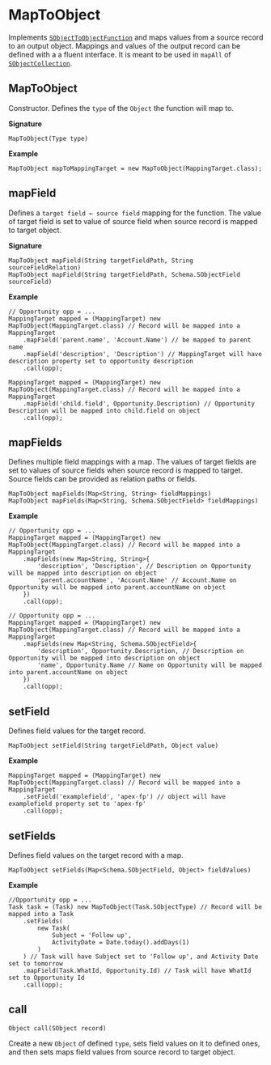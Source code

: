 # MapToObject

Implements [`SObjectToObjectFunction`](SObjectToObjectFunction) and maps values from a source record to an output object. Mappings and values of the output record can be defined with a a fluent interface. It is meant to be used in `mapAll` of [`SObjectCollection`](../collection/SObjectCollection).

## MapToObject

Constructor. Defines the `type` of the `Object` the function will map to.

**Signature**
```
MapToObject(Type type)
```

**Example**
```
MapToObject mapToMappingTarget = new MapToObject(MappingTarget.class);
```

## mapField

Defines a `target field ← source field` mapping for the function. The value of target field is set to value of source field when source record is mapped to target object.

**Signature**
```
MapToObject mapField(String targetFieldPath, String sourceFieldRelation)
MapToObject mapField(String targetFieldPath, Schema.SObjectField sourceField)
```
**Example**
```apex title="Field relation"
// Opportunity opp = ...
MappingTarget mapped = (MappingTarget) new MapToObject(MappingTarget.class) // Record will be mapped into a MappingTarget
	.mapField('parent.name', 'Account.Name') // be mapped to parent name
	.mapField('description', 'Description') // MappingTarget will have description property set to opportunity description
	.call(opp);
```

```apex title="Field"
MappingTarget mapped = (MappingTarget) new MapToObject(MappingTarget.class) // Record will be mapped into a MappingTarget
	.mapField('child.field', Opportunity.Description) // Opportunity Description will be mapped into child.field on object
	.call(opp);
```
## mapFields
Defines multiple field mappings with a map. The values of target fields are set to values of source fields when source record is mapped to target. Source fields can be provided as relation paths or fields.

```
MapToObject mapFields(Map<String, String> fieldMappings)
MapToObject mapFields(Map<String, Schema.SObjectField> fieldMappings)
```

**Example**
```apex title="Field relations"
// Opportunity opp = ...
MappingTarget mapped = (MappingTarget) new MapToObject(MappingTarget.class) // Record will be mapped into a MappingTarget
	.mapFields(new Map<String, String>{
		'description', 'Description', // Description on Opportunity will be mapped into description on object
		'parent.accountName', 'Account.Name' // Account.Name on Opportunity will be mapped into parent.accountName on object
	})
	.call(opp);
```

```apex title="Fields"
// Opportunity opp = ...
MappingTarget mapped = (MappingTarget) new MapToObject(MappingTarget.class) // Record will be mapped into a MappingTarget
	.mapFields(new Map<String, Schema.SObjectField>{
		'description', Opportunity.Description, // Description on Opportunity will be mapped into description on object
		'name', Opportunity.Name // Name on Opportunity will be mapped into parent.accountName on object
	})
	.call(opp);
```

## setField

Defines field values for the target record.

```
MapToObject setField(String targetFieldPath, Object value)
```

**Example**
```
MappingTarget mapped = (MappingTarget) new MapToObject(MappingTarget.class) // Record will be mapped into a MappingTarget
	.setField('examplefield', 'apex-fp') // object will have examplefield property set to 'apex-fp'
	.call(opp);
```

## setFields

Defines field values on the target record with a map.

```
MapToObject setFields(Map<Schema.SObjectField, Object> fieldValues)
```

**Example**
```
//Opportunity opp = ...
Task task = (Task) new MapToObject(Task.SObjectType) // Record will be mapped into a Task
	.setFields(
		new Task(
			Subject = 'Follow up', 
			ActivityDate = Date.today().addDays(1)
		)
	) // Task will have Subject set to 'Follow up', and Activity Date set to tomorrow
	.mapField(Task.WhatId, Opportunity.Id) // Task will have WhatId set to Opportunity Id
	.call(opp);
```

## call
```
Object call(SObject record)
```

Create a new `Object` of defined `type`, sets field values on it to defined ones, and then sets maps field values from source record to target object.